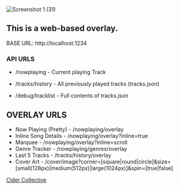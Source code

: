 
![Screenshot 1 (31)](https://github.com/user-attachments/assets/5f3ce219-dafe-4b5c-93a1-e003de2a0a62)

## This is a web-based overlay.

BASE URL: http://localhost:1234

### API URLS 
- /nowplaying - Current playing Track
- /tracks/history - All previously played tracks (tracks.json)

- /debug/tracklist - Full contents of tracks.json

## OVERLAY URLS

- Now Playing (Pretty) - /nowplaying/overlay
- Inline Song Details - /nowplaying/overlay?inline=true
- Marquee - /nowplaying/overlay?inline=scroll
- Genre Tracker - /nowplaying/genres/overlay
- Last 5 Tracks - /tracks/history/overlay
- Cover Art - /cover/image?corner=[square|round|circle]&size=[small(128px)|medium(512px)|large(1024px)]&spin=[true|false]

[Cider Collective](https://cider.sh)
